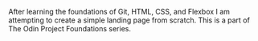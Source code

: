 After learning the foundations of Git, HTML, CSS, and Flexbox I am attempting to create a simple landing page from scratch. This is a part of The Odin Project Foundations series.